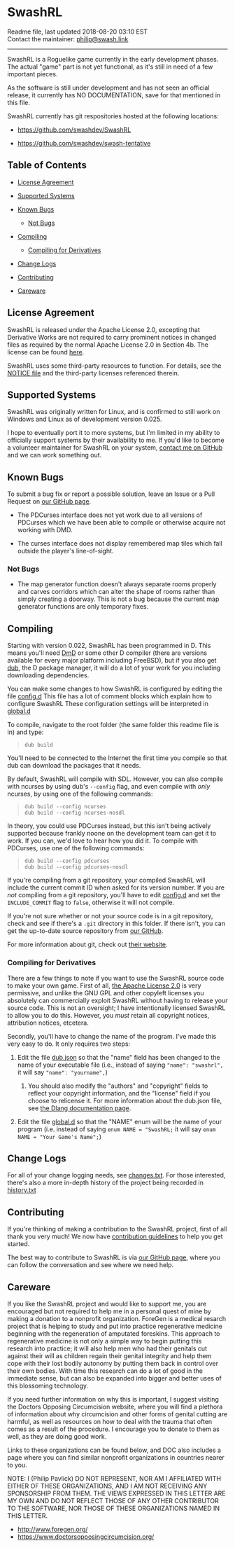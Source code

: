 SwashRL
=======

Readme file, last updated 2018-08-20 03:10 EST  
Contact the maintainer: <philip@swash.link>

---

SwashRL is a Roguelike game currently in the early development phases.  The
actual "game" part is not yet functional, as it's still in need of a few
important pieces.

As the software is still under development and has not seen an official
release, it currently has NO DOCUMENTATION, save for that mentioned in this
file.

SwashRL currently has git respositories hosted at the following locations:

* <https://github.com/swashdev/SwashRL>

* <https://github.com/swashdev/swash-tentative>

## Table of Contents

* [License Agreement](#license-agreement)

* [Supported Systems](#supported-systems)

* [Known Bugs](#known-bugs)

  * [Not Bugs](#not-bugs)

* [Compiling](#compiling)

  * [Compiling for Derivatives](#compiling-for-derivatives)

* [Change Logs](#change-logs)

* [Contributing](#contributing)

* [Careware](#careware)

## License Agreement

SwashRL is released under the Apache License 2.0, excepting that Derivative
Works are not required to carry prominent notices in changed files as
required by the normal Apache License 2.0 in Section 4b.  The license can be
found [here](LICENSE).

SwashRL uses some third-party resources to function.  For details, see the
[NOTICE file](NOTICE) and the third-party licenses referenced therein.

## Supported Systems

SwashRL was originally written for Linux, and is confirmed to still work on
Windows and Linux as of development version 0.025.

I hope to eventually port it to more systems, but I'm limited in my ability to
officially support systems by their availability to me.  If you'd like to
become a volunteer maintainer for SwashRL on your system, [contact me on
GitHub](https://github.com/swashdev) and we can work something out.

## Known Bugs

To submit a bug fix or report a possible solution, leave an Issue or a Pull
Request on [our GitHub page](https://github.com/swashdev/SwashRL).

* The PDCurses interface does not yet work due to all versions of PDCurses
  which we have been able to compile or otherwise acquire not working with
  DMD.

* The curses interface does not display remembered map tiles which fall
  outside the player's line-of-sight.

### Not Bugs

* The map generator function doesn't always separate rooms properly and carves
  corridors which can alter the shape of rooms rather than simply creating a
  doorway.  This is not a bug because the current map generator functions are
  only temporary fixes.

## Compiling

Starting with version 0.022, SwashRL has been programmed in D.  This means
you'll need [DmD](https://dlang.org/download.html) or some other D
compiler (there are versions available for every major platform including
FreeBSD), but if you also get [dub](https://code.dlang.org/download), the D
package manager, it will do a lot of your work for you including downloading
dependencies.

You can make some changes to how SwashRL is configured by editing the file
[config.d](src/config.d)  This file has a lot of comment blocks which explain
how to configure SwashRL  These configuration settings will be interpreted
in [global.d](src/global.d)

To compile, navigate to the root folder (the same folder this readme file is
in) and type:

> `dub build`

You'll need to be connected to the Internet the first time you compile so that
dub can download the packages that it needs.

By default, SwashRL will compile with SDL.  However, you can also compile
with ncurses by using dub's `--config` flag, and even compile with _only_
ncurses, by using one of the following commands:

> `dub build --config ncurses`  
> `dub build --config ncurses-nosdl`  

In theory, you could use PDCurses instead, but this isn't being actively
supported because frankly noone on the development team can get it to work.
If you can, we'd love to hear how you did it.  To compile with PDCurses,
use one of the following commands:

> `dub build --config pdcurses`  
> `dub build --config pdcurses-nosdl`

If you're compiling from a git repository, your compiled SwashRL will include
the current commit ID when asked for its version number.  If you are _not_
compiling from a git repository, you'll have to edit [config.d](src/config.d)
and set the `INCLUDE_COMMIT` flag to `false`, otherwise it will not compile.

If you're not sure whether or not your source code is in a git repository,
check and see if there's a `.git` directory in this folder.  If there isn't,
you can get the up-to-date source repository from
[our GitHub](https://github.com/swashdev/SwashRL).

For more information about git, check out
[their website](https://git-scm.com/).

### Compiling for Derivatives

There are a few things to note if you want to use the SwashRL source code to
make your own game.  First of all, [the Apache License 2.0](LICENSE) is very
permissive, and unlike the GNU GPL and other copyleft licenses you absolutely
can commercially exploit SwashRL without having to release your source code.
This is not an oversight; I have intentionally licensed SwashRL to allow you
to do this.  However, you _must_ retain all copyright notices, attribution
notices, etcetera.

Secondly, you'll have to change the name of the program.  I've made this very
easy to do.  It only requires two steps:

1. Edit the file [dub.json](dub.json) so that the "name" field has been
   changed to the name of your executable file (i.e., instead of saying
   `"name": "swashrl",` it will say `"name": "yourname",`)

   1. You should also modify the "authors" and "copyright" fields to reflect
      your copyright information, and the "license" field if you choose to
      relicense it.  For more information about the dub.json file, see [the
      Dlang documentation
      page](https://code.dlang.org/package-format?lang=json).

2. Edit the file [global.d](src/global.d) so that the "NAME" enum will be the
   name of your program (i.e. instead of saying `enum NAME = "SwashRL;` it
   will say `enum NAME = "Your Game's Name";`)

## Change Logs

For all of your change logging needs, see [changes.txt](docs/changes.txt).
For those interested, there's also a more in-depth history of the project
being recorded in [history.txt](docs/history.txt)

## Contributing

If you're thinking of making a contribution to the SwashRL project, first of
all thank you very much!  We now have
[contribution guidelines](docs/CONTRIBUTING.MD) to help you get started.

The best way to contribute to SwashRL is via
[our GitHub page](https://github.com/swashdev/Spelunk), where you can follow
the conversation and see where we need help.

## Careware

If you like the SwashRL project and would like to support me, you are
encouraged but not required to help me in a personal quest of mine by making a
donation to a nonprofit organization.  ForeGen is a medical resarch project
that is helping to study and put into practice regenerative medicine beginning
with the regeneration of amputated foreskins.  This approach to regenerative
medicine is not only a simple way to begin putting this research into
practice; it will also help men who had their genitals cut against their will
as children regain their genital integrity and help them cope with their lost
bodily autonomy by putting them back in control over their own bodies.  With
time this research can do a lot of good in the immediate sense, but can also
be expanded into bigger and better uses of this blossoming technology.

If you need further information on why this is important, I suggest visiting
the Doctors Opposing Circumcision website, where you will find a plethora of
information about why circumcision and other forms of genital cutting are
harmful, as well as resources on how to deal with the trauma that often comes
as a result of the procedure.  I encourage you to donate to them as well, as
they are doing good work.

Links to these organizations can be found below, and DOC also includes a page
where you can find similar nonprofit organizations in countries nearer to you.

NOTE:  I (Philip Pavlick) DO NOT REPRESENT, NOR AM I AFFILIATED WITH EITHER OF
THESE ORGANIZATIONS, AND I AM NOT RECEIVING ANY SPONSORSHIP FROM THEM.  THE
VIEWS EXPRESSED IN THIS LETTER ARE MY OWN AND DO NOT REFLECT THOSE OF ANY
OTHER CONTRIBUTOR TO THE SOFTWARE, NOR THOSE OF THESE ORGANIZATIONS NAMED IN
THIS LETTER.

* <http://www.foregen.org/>
* <https://www.doctorsopposingcircumcision.org/>
